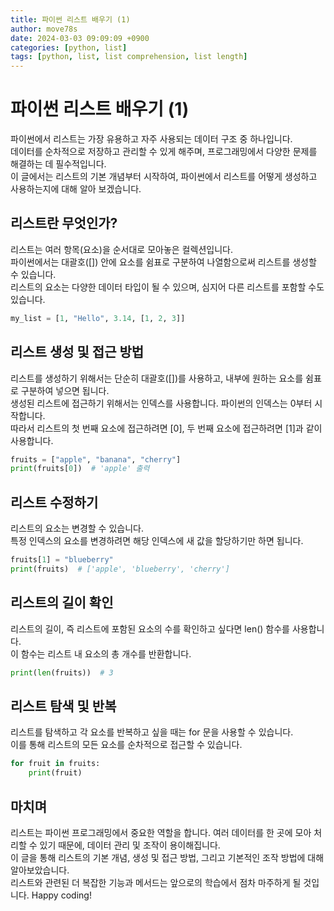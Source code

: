 ```yaml
---
title: 파이썬 리스트 배우기 (1)
author: move78s
date: 2024-03-03 09:09:09 +0900
categories: [python, list]
tags: [python, list, list comprehension, list length]
---
```


# 파이썬 리스트 배우기 (1)

파이썬에서 리스트는 가장 유용하고 자주 사용되는 데이터 구조 중 하나입니다. </br>
데이터를 순차적으로 저장하고 관리할 수 있게 해주며, 프로그래밍에서 다양한 문제를 해결하는 데 필수적입니다. </br>
이 글에서는 리스트의 기본 개념부터 시작하여, 파이썬에서 리스트를 어떻게 생성하고 사용하는지에 대해 알아 보겠습니다. </br>

## 리스트란 무엇인가?

리스트는 여러 항목(요소)을 순서대로 모아놓은 컬렉션입니다. </br>
파이썬에서는 대괄호([]) 안에 요소를 쉼표로 구분하여 나열함으로써 리스트를 생성할 수 있습니다. </br>
리스트의 요소는 다양한 데이터 타입이 될 수 있으며, 심지어 다른 리스트를 포함할 수도 있습니다. </br>

```python
my_list = [1, "Hello", 3.14, [1, 2, 3]]
```

## 리스트 생성 및 접근 방법

리스트를 생성하기 위해서는 단순히 대괄호([])를 사용하고, 내부에 원하는 요소를 쉼표로 구분하여 넣으면 됩니다. </br>
생성된 리스트에 접근하기 위해서는 인덱스를 사용합니다. 파이썬의 인덱스는 0부터 시작합니다. </br>
따라서 리스트의 첫 번째 요소에 접근하려면 [0], 두 번째 요소에 접근하려면 [1]과 같이 사용합니다. </br>

```python
fruits = ["apple", "banana", "cherry"]
print(fruits[0])  # 'apple' 출력
```

## 리스트 수정하기

리스트의 요소는 변경할 수 있습니다. </br>
특정 인덱스의 요소를 변경하려면 해당 인덱스에 새 값을 할당하기만 하면 됩니다. </br>

```python
fruits[1] = "blueberry"
print(fruits)  # ['apple', 'blueberry', 'cherry']
```

## 리스트의 길이 확인

리스트의 길이, 즉 리스트에 포함된 요소의 수를 확인하고 싶다면 len() 함수를 사용합니다. </br>
이 함수는 리스트 내 요소의 총 개수를 반환합니다. </br>

```python
print(len(fruits))  # 3
```

## 리스트 탐색 및 반복

리스트를 탐색하고 각 요소를 반복하고 싶을 때는 for 문을 사용할 수 있습니다. </br>
이를 통해 리스트의 모든 요소를 순차적으로 접근할 수 있습니다. </br>

```python
for fruit in fruits:
    print(fruit)
```

## 마치며

리스트는 파이썬 프로그래밍에서 중요한 역할을 합니다. 여러 데이터를 한 곳에 모아 처리할 수 있기 때문에, 데이터 관리 및 조작이 용이해집니다. </br>
이 글을 통해 리스트의 기본 개념, 생성 및 접근 방법, 그리고 기본적인 조작 방법에 대해 알아보았습니다. </br>
리스트와 관련된 더 복잡한 기능과 메서드는 앞으로의 학습에서 점차 마주하게 될 것입니다. Happy coding! </br>
